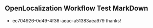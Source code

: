 ## OpenLocalization Workflow Test MarkDown
* ec704926-0d49-4f36-aeac-a51383aea979 
thanks!<!--HONumber=Mar16_HO4-->

